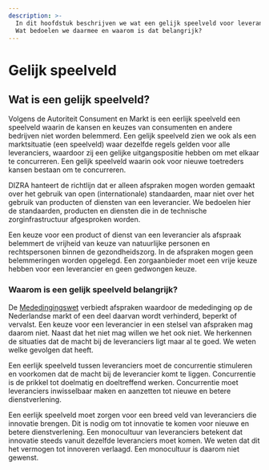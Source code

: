 ```yaml
---
description: >-
  In dit hoofdstuk beschrijven we wat een gelijk speelveld voor leveranciers is.
  Wat bedoelen we daarmee en waarom is dat belangrijk?
---
```


# Gelijk speelveld

## Wat is een gelijk speelveld?

Volgens de Autoriteit Consument en Markt is een eerlijk speelveld een speelveld waarin de kansen en keuzes van consumenten en andere bedrijven niet worden belemmerd. Een gelijk speelveld zien we ook als een marktsituatie \(een speelveld\) waar dezelfde regels gelden voor alle leveranciers, waardoor zij een gelijke uitgangspositie hebben om met elkaar te concurreren. Een gelijk speelveld waarin ook voor nieuwe toetreders kansen bestaan om te concurreren.

DIZRA hanteert de richtlijn dat er alleen afspraken mogen worden gemaakt over het gebruik van open \(internationale\) standaarden, maar niet over het gebruik van producten of diensten van een leverancier. We bedoelen hier de standaarden, producten en diensten die in de technische zorginfrastructuur afgesproken worden. 

Een keuze voor een product of dienst van een leverancier als afspraak belemmert de vrijheid van keuze van natuurlijke personen en rechtspersonen binnen de gezondheidszorg. In de afspraken mogen geen belemmeringen worden opgelegd. Een zorgaanbieder moet een vrije keuze hebben voor een leverancier en geen gedwongen keuze.

### Waarom is een gelijk speelveld belangrijk?

De [Mededingingswet](https://wetten.overheid.nl/BWBR0008691/2019-01-01#Hoofdstuk3) verbiedt afspraken waardoor de mededinging op de Nederlandse markt of een deel daarvan wordt verhinderd, beperkt of vervalst. Een keuze voor een leverancier in een stelsel van afspraken mag daarom niet. Naast dat het niet mag willen we het ook niet. We herkennen de situaties dat de macht bij de leveranciers ligt maar al te goed. We weten welke gevolgen dat heeft. 

Een eerlijk speelveld tussen leveranciers moet de concurrentie stimuleren en voorkomen dat de macht bij de leverancier komt te liggen. Concurrentie is de prikkel tot doelmatig en doeltreffend werken. Concurrentie moet leveranciers inwisselbaar maken en aanzetten tot nieuwe en betere dienstverlening. 

Een eerlijk speelveld moet zorgen voor een breed veld van leveranciers die innovatie brengen. Dit is nodig om tot innovatie te komen voor nieuwe en betere dienstverlening. Een monocultuur van leveranciers betekent dat innovatie steeds vanuit dezelfde leveranciers moet komen. We weten dat dit het vermogen tot innoveren verlaagd. Een monocultuur is daarom niet gewenst.

